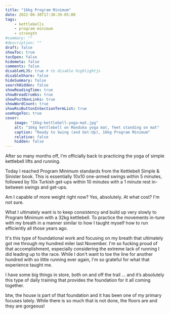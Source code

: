 ```yaml
---
title: "16kg Program Minimum"
date: 2022-06-30T17:38:39-05:00
tags:
    - kettlebells
    - program minimum
    - strength
#summary: ""
#description: ""
draft: false
showToc: true
tocOpen: false
hidemeta: false
comments: false
disableHLJS: true # to disable highlightjs
disableShare: false
hideSummary: false
searchHidden: false
showReadingTime: true
showBreadCrumbs: true
showPostNavLinks: true
showWordCount: true
showRssButtonInSectionTermList: true
useHugoToc: true
cover:
    image: "16kg-kettlebell-yoga-mat.jpg"
    alt: "16kg kettlebell on Manduka yoga mat, feet standing on mat"
    caption: "Ready to Swing (and Get-Up), 16kg Program Minimum"
    relative: false
    hidden: false
---
```


After so many months off, I'm officially back to practicing the yoga of simple kettlebell lifts and running.

Today I reached Program Minimum standards from the Kettlebell Simple & Sinister book. This is essentially 10x10 one-armed swings within 5 minutes, followed by 10x Turkish get-ups within 10 minutes with a 1 minute rest in-between swings and get-ups.

Am I capable of more weight right now? Yes, absolutely. At what cost? I'm not sure.

What I ultimately want is to keep consistency and build up very slowly to Program Minimum with a 32kg kettlebell. To practice the movements in-tune with my breath in a manner similar to how I taught myself how to run efficiently all those years ago.

It's this type of foundational work and focusing on my breath that ultimately got me through my hundred miler last November. I'm so fucking proud of that accomplishment, especially considering the extreme lack of running I did leading up to the race. While I don't want to toe the line for another hundred with so little running ever again, I'm so grateful for what that experience taught me.

I have some big things in store, both on and off the trail … and it’s absolutely this type of daily training that provides the foundation for it all coming together.

btw, the house is part of that foundation and it has been one of my primary focuses lately. While there is so much that is not done, the floors are and they are gorgeous!
